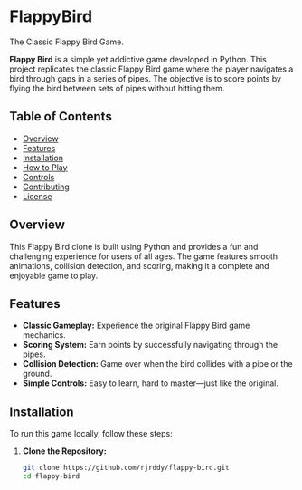# FlappyBird
The Classic Flappy Bird Game.

**Flappy Bird** is a simple yet addictive game developed in Python. This project replicates the classic Flappy Bird game where the player navigates a bird through gaps in a series of pipes. The objective is to score points by flying the bird between sets of pipes without hitting them.

## Table of Contents

- [Overview](#overview)
- [Features](#features)
- [Installation](#installation)
- [How to Play](#how-to-play)
- [Controls](#controls)
- [Contributing](#contributing)
- [License](#license)

## Overview

This Flappy Bird clone is built using Python and provides a fun and challenging experience for users of all ages. The game features smooth animations, collision detection, and scoring, making it a complete and enjoyable game to play.

## Features

- **Classic Gameplay:** Experience the original Flappy Bird game mechanics.
- **Scoring System:** Earn points by successfully navigating through the pipes.
- **Collision Detection:** Game over when the bird collides with a pipe or the ground.
- **Simple Controls:** Easy to learn, hard to master—just like the original.

## Installation

To run this game locally, follow these steps:

1. **Clone the Repository:**
   ```bash
   git clone https://github.com/rjrddy/flappy-bird.git
   cd flappy-bird
